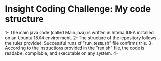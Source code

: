 # Insight Coding Challenge: My code structure
1- The main java code (called Main.java) is written in IntelliJ IDEA installed on an Ubuntu 18.04 environment.
2- The structure of the repository follows the rules provided. Successful runs of "run_tests.sh" file confirms this.
3- According to the instructions provided in the "run.sh" file, the code is readable, compilable, and executable on any system.
4- 
